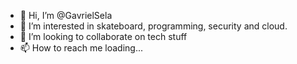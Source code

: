 - 👋 Hi, I’m @GavrielSela
- 👀 I’m interested in skateboard, programming, security and cloud.
- 💞️ I’m looking to collaborate on tech stuff
- 📫 How to reach me loading...


